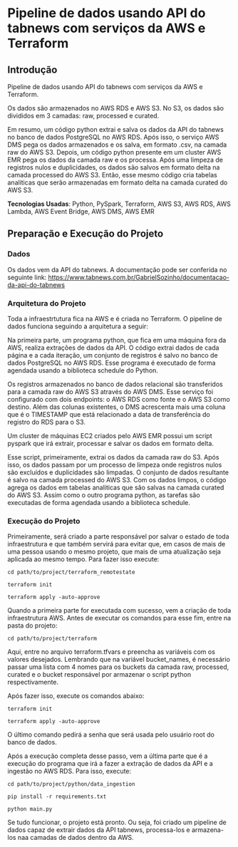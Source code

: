 # Pipeline de dados usando API do tabnews com serviços da AWS e Terraform

## Introdução

Pipeline de dados usando API do tabnews com serviços da AWS e Terraform.

Os dados são armazenados no AWS RDS e AWS S3. No S3, os dados são divididos em 3 camadas: raw, processed e curated.

Em resumo, um código python extrai e salva os dados da API do tabnews no banco de dados PostgreSQL no AWS RDS. Após isso, o serviço AWS DMS pega os dados armazenados e os salva, em formato .csv, na camada raw do AWS S3. Depois, um código python presente em um cluster AWS EMR pega os dados da camada raw e os processa. Após uma limpeza de registros nulos e duplicidades, os dados são salvos em formato delta na camada processed do AWS S3. Então, esse mesmo código cria tabelas analiticas que serão armazenadas em formato delta na camada curated do AWS S3.

**Tecnologias Usadas**: Python, PySpark, Terraform, AWS S3, AWS RDS, AWS Lambda, AWS Event Bridge, AWS DMS, AWS EMR

## Preparação e Execução do Projeto

### Dados

Os dados vem da API do tabnews. A documentação pode ser conferida no seguinte link: https://www.tabnews.com.br/GabrielSozinho/documentacao-da-api-do-tabnews

### Arquitetura do Projeto

Toda a infraestrtutura fica na AWS e é criada no Terraform. O pipeline de dados funciona seguindo a arquitetura a seguir:

Na primeira parte, um programa python, que fica em uma máquina fora da AWS, realiza extrações de dados da API. O código extrai dados de cada página e a cada iteração, um conjunto de registros é salvo no banco de dados PostgreSQL no AWS RDS. Esse programa é executado de forma agendada usando a biblioteca schedule do Python.

Os registros armazenados no banco de dados relacional são transferidos para a camada raw do AWS S3 através do AWS DMS. Esse serviço foi configurado com dois endpoints: o AWS RDS como fonte e o AWS S3 como destino. Além das colunas existentes, o DMS acrescenta mais uma coluna que é o TIMESTAMP que está relacionado a data de transferência do registro do RDS para o S3.

Um cluster de máquinas EC2 criados pelo AWS EMR possui um script pyspark que irá extrair, processar e salvar os dados em formato delta.

Esse script, primeiramente, extrai os dados da camada raw do S3. Após isso, os dados passam por um processo de limpeza onde registros nulos são excluídos e duplicidades são limpadas. O conjunto de dados resultante é salvo na camada processed do AWS S3. Com os dados limpos, o código agrega os dados em tabelas analiticas que são salvas na camada curated do AWS S3. Assim como o outro programa python, as tarefas são executadas de forma agendada usando a biblioteca schedule.

### Execução do Projeto

Primeiramente, será criado a parte responsável por salvar o estado de toda infraestrutura e que também servirá para evitar que, em casos de mais de uma pessoa usando o mesmo projeto, que mais de uma atualização seja aplicada ao mesmo tempo. Para fazer isso execute:

<code>cd path/to/project/terraform_remotestate</code>

<code>terraform init</code>

<code>terraform apply -auto-approve</code>

Quando a primeira parte for executada com sucesso, vem a criação de toda infraestrutura AWS. Antes de executar os comandos para esse fim, entre na pasta do projeto:

<code>cd path/to/project/terraform</code>

Aqui, entre no arquivo terraform.tfvars e preencha as variáveis com os valores desejados. Lembrando que na variável bucket_names, é necessário passar uma lista com 4 nomes para os buckets da camada raw, processed, curated e o bucket responsável por armazenar o script python respectivamente.

Após fazer isso, execute os comandos abaixo:

<code>terraform init</code>

<code>terraform apply -auto-approve</code>

O último comando pedirá a senha que será usada pelo usuário root do banco de dados.

Após a execução completa desse passo, vem a última parte que é a execução do programa que irá a fazer a extração de dados da API e a ingestão no AWS RDS. Para isso, execute:

<code>cd path/to/project/python/data_ingestion</code>

<code>pip install -r requirements.txt</code>

<code>python main.py</code>

Se tudo funcionar, o projeto está pronto. Ou seja, foi criado um pipeline de dados capaz de extrair dados da API tabnews, processa-los e armazena-los naa camadas de dados dentro da AWS.
